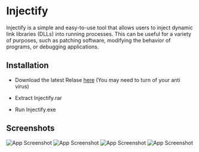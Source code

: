 # Injectify

Injectify is a simple and easy-to-use tool that allows users to inject dynamic link libraries (DLLs) into running processes. This can be useful for a variety of purposes, such as patching software, modifying the behavior of programs, or debugging applications.

## Installation
- Download the latest Relase [here](https://github.com/tr3xxx/Injectify/releases/tag/dll-injector) (You may need to turn of your anti virus)

- Extract Injectify.rar 
- Run Injectify.exe

    
## Screenshots

![App Screenshot](https://i.ibb.co/6H4HH5n/Screenshot-2023-03-25-181407.png)
![App Screenshot](https://i.ibb.co/D8c7HwP/Screenshot-2023-03-25-181417.png)
![App Screenshot](https://i.ibb.co/3T9STfg/Screenshot-2023-03-25-181441.png)
![App Screenshot](https://i.ibb.co/vLTynLm/Screenshot-2023-03-25-181453.png)



